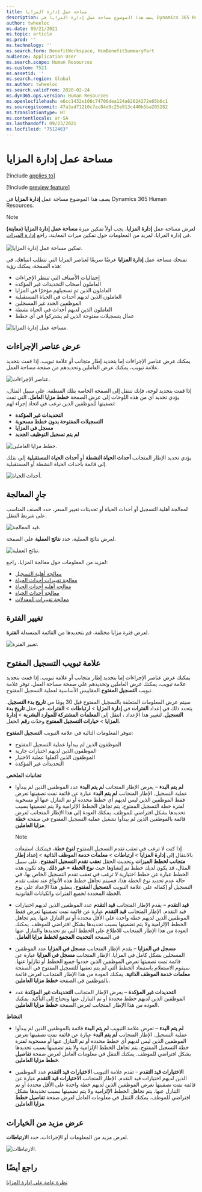 ```yaml
---
title: مساحة عمل إدارة المزايا
description: يصف هذا الموضوع مساحة عمل إدارة المزايا في Dynamics 365 Human Resources.
author: twheeloc
ms.date: 09/21/2021
ms.topic: article
ms.prod: ''
ms.technology: ''
ms.search.form: BenefitWorkspace, HcmBenefitSummaryPart
audience: Application User
ms.search.scope: Human Resources
ms.custom: 7521
ms.assetid: ''
ms.search.region: Global
ms.author: twheeloc
ms.search.validFrom: 2020-02-24
ms.dyn365.ops.version: Human Resources
ms.openlocfilehash: e6cc1432e108c74706dea124a62024272e65b6c1
ms.sourcegitcommit: 47a3ad71210c7ac84d0c25e913c440b5ba205282
ms.translationtype: HT
ms.contentlocale: ar-SA
ms.lasthandoff: 09/23/2021
ms.locfileid: "7512463"
---
```

# <a name="benefits-management-workspace"></a>مساحة عمل إدارة المزايا

[!include [applies to](../includes/applies-to-hr.md)]

[!include [preview feature](./includes/preview-feature.md)]

يصف هذا الموضوع مساحة عمل **إدارة المزايا** في Dynamics 365 Human Resources.

> [!NOTE]
> لعرض مساحة عمل **إدارة المزايا**، يجب أولاً تمكين ميزة **مساحة عمل إدارة المزايا (معاينة)** في إدارة المزايا. لمزيد من المعلومات حول تمكين ميزات المعاينة، راجع [إدارة الميزات](hr-admin-manage-features.md).<br><br>![تمكين مساحة عمل إدارة المزايا.](./media/hr-benefits-management-workspace-enable.png)

تمنحك مساحة عمل **إدارة المزايا** عرضًا سريعًا لعناصر المزايا التي تتطلب انتباهك. في هذه الصفحة، يمكنك رؤية:

- إجماليات الأصناف التي تنتظر الإجراءات
- العاملون أصحاب التحديدات غير المؤكدة
- العاملون الذين تم تسجيلهم مؤخرًا في المزايا
- العاملون الذين لديهم أحداث في الحياة المستقبلية
- الموظفين الجدد غير المسجلين
- العاملون الذين لديهم أحداث في الحياة نشطة
- عمال بتسجيلات مفتوحة الذين لم يشتركوا في أي خطط

![مساحة عمل إدارة المزايا.](./media/hr-benefits-management-workspace.png)

## <a name="view-action-items"></a>عرض عناصر الإجراءات

يمكنك عرض عناصر الإجراءات إما بتحديد إطار متجانب أو علامة تبويب. إذا قمت بتحديد علامة تبويب، يمكنك عرض العاملين وتحديدهم من صفحة مساحة العمل.

![عناصر الإجراءات.](./media/hr-benefits-management-workspace-action-items.png)

إذا قمت بتحديد لوحة، فإنك تنتقل إلى الصفحة الخاصة بتلك المنطقة. على سبيل المثال، يؤدي تحديد أي من هذه اللوحات إلى عرض الصفحة **خطط مزايا العامل**، التي تمت تصفيتها للموظفين الذين ترغب في اتخاذ إجراء لهم:

- **التحديدات غير المؤكدة**
- **التسجيلات المفتوحة بدون خطط مسحوبة**
- **مسجل في المزايا**
- **لم يتم تسجيل التوظيف الجديد**

![خطط مزايا العاملين.](./media/hr-benefits-management-workspace-plans.png)

يؤدي تحديد الإطار المتجانب **أحداث الحياة النشطة** أو **أحداث الحياة المستقبلية** إلى نقلك إلى قائمة بأحداث الحياة النشطة أو المستقبلية.

![أحداث الحياة.](./media/hr-benefits-management-workspace-life-events.png)

## <a name="processing"></a>جارٍ المعالجة

لمعالجة أهلية التسجيل أو أحداث الحياة أو تحديثات تغيير السعر، حدد الصنف المناسب على شريط التنقل.

![قيد المعالجة.](./media/hr-benefits-management-workspace-processing.png)

لعرض نتائج العملية، حدد **نتائج العملية** على الصفحة.

![نتائج العملية.](./media/hr-benefits-management-workspace-process-results.png)

لمزيد من المعلومات حول معالجة المزايا، راجع:

- [معالجة أهلية التسجيل](hr-benefits-process-enrollment-eligibility.md)
- [معالجة تغييرات أحداث الحياة](hr-benefits-process-life-event-changes.md)
- [معالجة أهلية أحداث الحياة](hr-benefits-process-life-event-eligibility.md)
- [معالجة أحداث الحياة](hr-benefits-process-life-events.md)
- [معالجة تغييرات المعدلات](hr-benefits-process-rate-changes.md)

## <a name="change-period"></a>تغيير الفترة

لعرض فترة مزايا مختلفة، قم بتحديدها من القائمة المنسدلة **الفترة**.

![تغيير الفترة.](./media/hr-benefits-management-workspace-period.png)


## <a name="open-enrollment-tab"></a>علامة تبويب التسجيل المفتوح

يمكنك عرض عناصر الإجراءات إما بتحديد إطار متجانب أو علامة تبويب. إذا قمت بتحديد علامة تبويب، يمكنك عرض العاملين وتحديدهم على صفحة مساحة العمل.
توفر علامة تبويب **التسجيل المفتوح** المقاييس الأساسية لعملية التسجيل المفتوح. 

سيتم عرض المعلومات المتعلقة بالتسجيل المفتوح قبل 30 يومًا من **تاريخ بدء التسجيل**. يتحدد ذلك في إعداد **الفترات** في **إدارة المزايا** > **ارتباطات** > **الفترات**، في حقل **تاريخ بدء التسجيل**.  لتغيير هذا الإعداد ، انتقل إلى **المعلمات المشتركة للموارد البشرية** > **إدارة المزايا** > **خيارات التسجيل المفتوح** وحدّث **رقم** الحقل.  

تتوفر المعلومات التالية في علامة التبويب **التسجيل المفتوح**:
 - الموظفون الذين لم يبدأوا عملية التسجيل المفتوح
 - الموظفون الذين لديهم اختيارات جارية
 - الموظفون الذين أكملوا عملية الاختيار
 - التحديدات غير المؤكدة

**تجانبات الملخص**

- **لم يتم البدء** – يعرض الإطار المتجانب **لم يتم البدء** عدد الموظفين الذين لم يبدأوا عملية التسجيل. الإطار المتجانب **لم يتم البدء** عبارة عن قائمة تمت تصفيتها تعرض فقط الموظفين الذين ليس لديهم أي خطط محددة أو تم التنازل عنها أو مسحوبة لفترة خطة التسجيل المفتوح. يتم تجاهل الخطط الإلزامية ولا يتم تضمينها بسبب تحديدها بشكل افتراضي للموظف.  يمكنك العودة إلى هذا الإطار المتجانب لعرض قائمة بالموظفين الذين لم يبدأوا تشغيل عملية التسجيل المفتوح في صفحة **خطة مزايا العاملين**.

  > [!NOTE]
  > إذا كنت لا ترغب في تعقب تقدم التسجيل المفتوح **لنوع خطة**، فيمكنك استبعاده بالانتقال إلى **إدارة المزايا** > **ارتباطات** > **معلمات خدمة الموظف الذاتية‬** > **إعداد إطار متجانب لخطط الميزات‬** وتحديث الحقل **تعقب تقدم التسجيل المفتوح**.  على سبيل المثال، قد يكون لديك خطط تم إنشاؤها حيث **نوع الخطة** = **غير ذلك**. وقد تكون هذه الخطط عبارة عن خطط اختيارية لا ترغب في تعقب تقدم التسجيل الخاص بها. في حالة عدم تحديد نوع الخطة هذا، فسيتم تجاهل خطط هذه الأنواع عند تعقب تقدم التسجيل أو إكماله على علامة التبويب **التسجيل المفتوح**. ينطبق هذا الإعداد على نوع الخطة المحددة لجميع الفترات والكيانات القانونية.

- **قيد التقدم** – يقدم الإطار المتجانب **قيد التقدم** عدد الموظفين الذين لديهم اختيارات قيد التقدم. الإطار المتجانب **قيد التقدم** عبارة عن قائمة تمت تصفيتها تعرض فقط الموظفين الذين لديهم خطة واحدة على الأقل محددة أو تم التنازل عنها. يتم تجاهل الخطط الإلزامية ولا يتم تضمينها بسبب تحديدها بشكل افتراضي للموظف. يمكنك العودة من هذا الإطار المتجانب للاطلاع على الخطط التي تم تحديدها والتنازل عنها في الصفحة **التحديث المجمع لخطط مزايا العامل‬‏‫**.

- **مسجل في المزايا** – يقدم الإطار المتجانب **مسجل في المزايا** عدد الموظفين المسجلين بشكل كامل في المزايا. الإطار المتجانب **مسجل في المزايا** عبارة عن قائمة تمت تصفيتها تعرض الموظفين الذين حددوا جميع الخطط أو تنازلوا عنها. سيقوم الاستعلام باستبعاد الخطط التي لم يتم تعقبها للتسجيل المفتوح في الصفحة **معلمات خدمة الموظف الذاتية**. يمكنك العودة من هذا الإطار المتجانب لعرض قائمة بالموظفين في الصفحة **خطط مزايا العاملين**.

- **التحديدات غير المؤكدة** – يعرض الإطار المتجانب **التحديدات غير المؤكدة** عدد الموظفين الذين لديهم خطط محددة أو تم التنازل عنها وتحتاج إلى التأكيد. يمكنك العودة من هذا الإطار المتجانب لعرض الصفحة **خطط مزايا العاملين**.

**النشاط**

- **لم يتم البدء** – تعرض علامة التبويب **لم يتم البدء** قائمة بالموظفين الذين لم يبدأوا عملية التسجيل. الإطار المتجانب **لم يتم البدء** عبارة عن قائمة تمت تصفيتها تعرض الموظفين الذين ليس لديهم أي خطط محددة أو تم التنازل عنها أو مسحوبة لفترة خطة التسجيل المفتوح. يتم تجاهل الخطط الإلزامية ولا يتم تضمينها بسبب تحديدها بشكل افتراضي للموظف. يمكنك التنقل في معلومات العامل لعرض صفحة **تفاصيل خطط مزايا العاملين**.

- **الاختيارات قيد التقدم** – تقدم علامة التبويب **الاختيارات قيد التقدم** عدد الموظفين الذين لديهم اختيارات قيد التقدم. الإطار المتجانب **الاختيارات قيد التقدم** عبارة عن قائمة تمت تصفيتها تعرض الموظفين الذين لديهم خطة واحدة على الأقل محددة أو تم التنازل عنها. يتم تجاهل الخطط الإلزامية ولا يتم تضمينها بسبب تحديدها بشكل افتراضي للموظف. يمكنك التنقل في معلومات العامل لعرض صفحة **تفاصيل خطط مزايا العاملين**.

## <a name="view-more-options"></a>عرض مزيد من الخيارات

لعرض مزيد من المعلومات أو الإجراءات، حدد **الارتباطات**.

![الارتباطات.](./media/hr-benefits-management-workspace-links.png)

## <a name="see-also"></a>راجع أيضًا

[نظرة عامة على إدارة المزايا](hr-benefits-management-overview.md)

